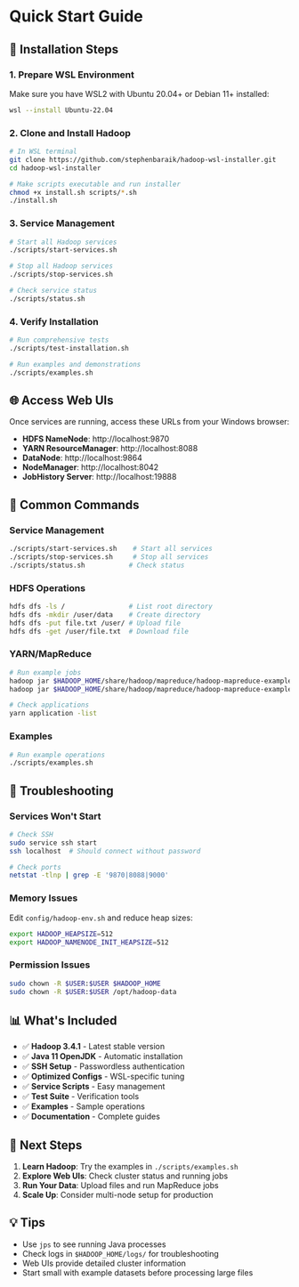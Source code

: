 # Quick Start Guide

## 🚀 Installation Steps

### 1. Prepare WSL Environment
Make sure you have WSL2 with Ubuntu 20.04+ or Debian 11+ installed:
```bash
wsl --install Ubuntu-22.04
```

### 2. Clone and Install Hadoop
```bash
# In WSL terminal
git clone https://github.com/stephenbaraik/hadoop-wsl-installer.git
cd hadoop-wsl-installer

# Make scripts executable and run installer
chmod +x install.sh scripts/*.sh
./install.sh
```

### 3. Service Management
```bash
# Start all Hadoop services
./scripts/start-services.sh

# Stop all Hadoop services
./scripts/stop-services.sh

# Check service status
./scripts/status.sh
```

### 4. Verify Installation
```bash
# Run comprehensive tests
./scripts/test-installation.sh

# Run examples and demonstrations
./scripts/examples.sh
```

## 🌐 Access Web UIs

Once services are running, access these URLs from your Windows browser:

- **HDFS NameNode**: http://localhost:9870
- **YARN ResourceManager**: http://localhost:8088  
- **DataNode**: http://localhost:9864
- **NodeManager**: http://localhost:8042
- **JobHistory Server**: http://localhost:19888

## 📝 Common Commands

### Service Management
```bash
./scripts/start-services.sh    # Start all services
./scripts/stop-services.sh     # Stop all services
./scripts/status.sh           # Check status
```

### HDFS Operations
```bash
hdfs dfs -ls /                # List root directory
hdfs dfs -mkdir /user/data    # Create directory
hdfs dfs -put file.txt /user/ # Upload file
hdfs dfs -get /user/file.txt  # Download file
```

### YARN/MapReduce
```bash
# Run example jobs
hadoop jar $HADOOP_HOME/share/hadoop/mapreduce/hadoop-mapreduce-examples-*.jar pi 2 10
hadoop jar $HADOOP_HOME/share/hadoop/mapreduce/hadoop-mapreduce-examples-*.jar wordcount input output

# Check applications
yarn application -list
```

### Examples
```bash
# Run example operations
./scripts/examples.sh
```

## 🔧 Troubleshooting

### Services Won't Start
```bash
# Check SSH
sudo service ssh start
ssh localhost  # Should connect without password

# Check ports
netstat -tlnp | grep -E '9870|8088|9000'
```

### Memory Issues
Edit `config/hadoop-env.sh` and reduce heap sizes:
```bash
export HADOOP_HEAPSIZE=512
export HADOOP_NAMENODE_INIT_HEAPSIZE=512
```

### Permission Issues
```bash
sudo chown -R $USER:$USER $HADOOP_HOME
sudo chown -R $USER:$USER /opt/hadoop-data
```

## 📊 What's Included

- ✅ **Hadoop 3.4.1** - Latest stable version
- ✅ **Java 11 OpenJDK** - Automatic installation  
- ✅ **SSH Setup** - Passwordless authentication
- ✅ **Optimized Configs** - WSL-specific tuning
- ✅ **Service Scripts** - Easy management
- ✅ **Test Suite** - Verification tools
- ✅ **Examples** - Sample operations
- ✅ **Documentation** - Complete guides

## 🎯 Next Steps

1. **Learn Hadoop**: Try the examples in `./scripts/examples.sh`
2. **Explore Web UIs**: Check cluster status and running jobs
3. **Run Your Data**: Upload files and run MapReduce jobs
4. **Scale Up**: Consider multi-node setup for production

## 💡 Tips

- Use `jps` to see running Java processes
- Check logs in `$HADOOP_HOME/logs/` for troubleshooting  
- Web UIs provide detailed cluster information
- Start small with example datasets before processing large files
